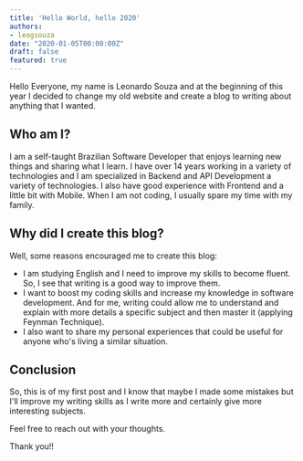 ```yaml
---
title: 'Hello World, hello 2020'
authors:
- leogsouza
date: "2020-01-05T00:00:00Z"
draft: false
featured: true
---
```


Hello Everyone, my name is Leonardo Souza and at the beginning of this year I decided to change my old website and create a blog to writing about anything that I wanted. 

## **Who am I?**

I am a self-taught Brazilian Software Developer that enjoys learning new things and sharing what I learn. I have over 14 years working in a variety of technologies and I am specialized in Backend and API Development a variety of technologies. I also have good experience with Frontend and a little bit with Mobile. When I am not coding, I usually spare my time with my family.

## **Why did I create this blog?**

Well, some reasons encouraged me to create this blog:
- I am studying English and I need to improve my skills to become fluent. So, I see that writing is a good way to improve them.
- I want to boost my coding skills and increase my knowledge in software development. And for me, writing could allow me to understand and explain with more details a specific subject and then master it (applying Feynman Technique).
- I also want to share my personal experiences that could be useful for anyone who's living a similar situation.

## **Conclusion**
So, this is of my first post and I know that maybe I made some mistakes but I'll improve my writing skills as I write more and certainly give more interesting subjects.

Feel free to reach out with your thoughts.

Thank you!!



